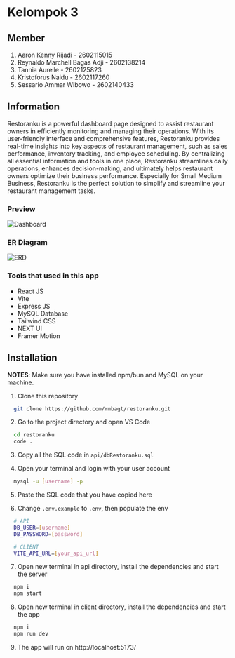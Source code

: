 # Kelompok 3

## Member

1. Aaron Kenny Rijadi - 2602115015
2. Reynaldo Marchell Bagas Adji - 2602138214
3. Tannia Aurelle - 2602125823
4. Kristoforus Naidu - 2602117260
5. Sessario Ammar Wibowo - 2602140433

## Information

Restoranku is a powerful dashboard page designed to assist restaurant owners in efficiently monitoring and managing their operations. With its user-friendly interface and comprehensive features, Restoranku provides real-time insights into key aspects of restaurant management, such as sales performance, inventory tracking, and employee scheduling. By centralizing all essential information and tools in one place, Restoranku streamlines daily operations, enhances decision-making, and ultimately helps restaurant owners optimize their business performance. Especially for Small Medium Business, Restoranku is the perfect solution to simplify and streamline your restaurant management tasks.

### Preview

![Dashboard](restoranku1.png)

### ER Diagram

![ERD](ERD_Restoran_new.png)

### Tools that used in this app

- React JS
- Vite
- Express JS
- MySQL Database
- Tailwind CSS
- NEXT UI
- Framer Motion

## Installation

**NOTES**: Make sure you have installed npm/bun and MySQL on your machine.

1. Clone this repository

```bash
  git clone https://github.com/rmbagt/restoranku.git
```

2.  Go to the project directory and open VS Code

```bash
  cd restoranku
  code .
```

3. Copy all the SQL code in `api/dbRestoranku.sql`

4. Open your terminal and login with your user account

```bash
  mysql -u [username] -p
```

5. Paste the SQL code that you have copied here

6. Change `.env.example` to `.env`, then populate the env

```bash
  # API
  DB_USER=[username]
  DB_PASSWORD=[password]

  # CLIENT
  VITE_API_URL=[your_api_url]

```

7. Open new terminal in api directory, install the dependencies and start the server

```bash
  npm i
  npm start
```

8. Open new terminal in client directory, install the dependencies and start the app

```bash
  npm i
  npm run dev
```

9. The app will run on http://localhost:5173/
